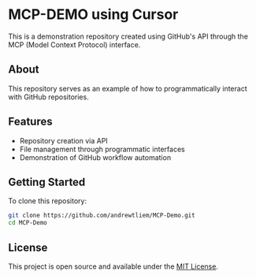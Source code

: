 # MCP-DEMO using Cursor

This is a demonstration repository created using GitHub's API through the MCP (Model Context Protocol) interface.

## About

This repository serves as an example of how to programmatically interact with GitHub repositories.

## Features

- Repository creation via API
- File management through programmatic interfaces
- Demonstration of GitHub workflow automation

## Getting Started

To clone this repository:

```bash
git clone https://github.com/andrewtliem/MCP-Demo.git
cd MCP-Demo
```

## License

This project is open source and available under the [MIT License](LICENSE).
